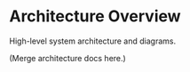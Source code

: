 # Architecture Overview

High-level system architecture and diagrams.

(Merge architecture docs here.)